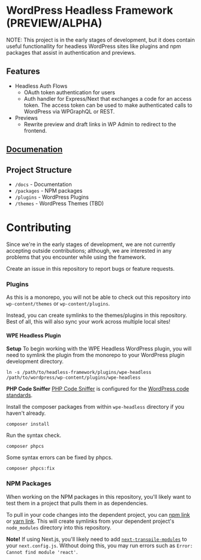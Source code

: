 # WordPress Headless Framework (PREVIEW/ALPHA)

NOTE: This project is in the early stages of development, but it does contain useful functionallity for headless WordPress sites like plugins and npm packages that assist in authentication and previews.

## Features

-   Headless Auth Flows
    -   OAuth token authentication for users
    -   Auth handler for Express/Next that exchanges a code for an access token. The access token can be used to make authenticated calls to WordPress via WPGraphQL or REST.
-   Previews
    -   Rewrite preview and draft links in WP Admin to redirect to the frontend.

## [Documenation](./docs/README.md)

## Project Structure

-   `/docs` - Documentation
-   `/packages` - NPM packages
-   `/plugins` - WordPress Plugins
-   `/themes` - WordPress Themes (TBD)

# Contributing

Since we're in the early stages of development, we are not currently accepting outside contributions; although, we are interested in any problems that you encounter while using the framework.

Create an issue in this repository to report bugs or feature requests.

### Plugins

As this is a monorepo, you will not be able to check out this repository into `wp-content/themes` or `wp-content/plugins`.

Instead, you can create symlinks to the themes/plugins in this repository. Best of all, this will also sync your work
across multiple local sites!

#### WPE Headless Plugin

**Setup**
To begin working with the WPE Headless WordPress plugin, you will need to symlink the plugin from the monorepo to your WordPress plugin development directory.

```
ln -s /path/to/headless-framework/plugins/wpe-headless /path/to/wordpress/wp-content/plugins/wpe-headless
```

**PHP Code Sniffer**
[PHP Code Sniffer](https://github.com/squizlabs/PHP_CodeSniffer) is configured for the [WordPress code standards](https://make.wordpress.org/core/handbook/best-practices/coding-standards/).

Install the composer packages from within `wpe-headless` directory if you haven't already.
```
composer install
```

Run the syntax check.
```
composer phpcs
```

Some syntax errors can be fixed by phpcs.
```
composer phpcs:fix
```

### NPM Packages

When working on the NPM packages in this repository, you'll likely want to test them in a project that pulls them in
as dependencies.

To pull in your code changes into the dependent project, you can [npm link](https://docs.npmjs.com/cli/v6/commands/npm-link)
or [yarn link](https://classic.yarnpkg.com/en/docs/cli/link/). This will create symlinks from your dependent project's
`node_modules` directory into this repository.

**Note!** If using Next.js, you'll likely need to add [`next-transpile-modules`](https://www.npmjs.com/package/next-transpile-modules)
to your `next.config.js`. Without doing this, you may run errors such as `Error: Cannot find module 'react'`.
